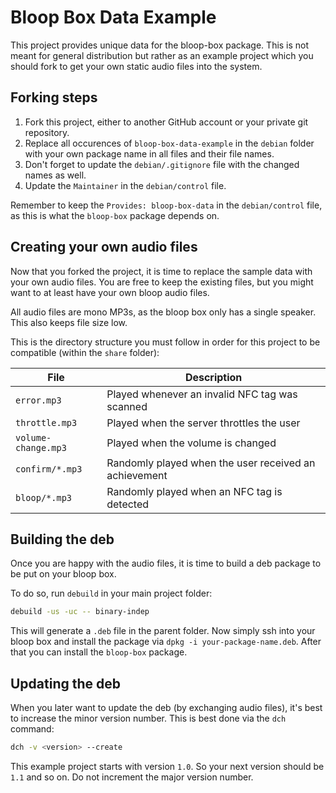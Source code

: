 # Bloop Box Data Example

This project provides unique data for the bloop-box package. This is not meant
for general distribution but rather as an example project which you should fork
to get your own static audio files into the system.

## Forking steps

1. Fork this project, either to another GitHub account or your private git
   repository.
2. Replace all occurences of `bloop-box-data-example` in the `debian` folder
   with your own package name in all files and their file names.
4. Don't forget to update the `debian/.gitignore` file with the changed names
   as well.
3. Update the `Maintainer` in the `debian/control` file.

Remember to keep the `Provides: bloop-box-data` in the `debian/control` file, as
this is what the `bloop-box` package depends on.

## Creating your own audio files

Now that you forked the project, it is time to replace the sample data with your
own audio files. You are free to keep the existing files, but you might want to
at least have your own bloop audio files.

All audio files are mono MP3s, as the bloop box only has a single speaker. This
also keeps file size low.

This is the directory structure you must follow in order for this project to be
compatible (within the `share` folder):

| File                | Description                                           |
|---------------------|-------------------------------------------------------|
| `error.mp3`         | Played whenever an invalid NFC tag was scanned        |
| `throttle.mp3`      | Played when the server throttles the user             |
| `volume-change.mp3` | Played when the volume is changed                     |
| `confirm/*.mp3`     | Randomly played when the user received an achievement |
| `bloop/*.mp3`       | Randomly played when an NFC tag is detected           |

## Building the deb

Once you are happy with the audio files, it is time to build a deb package to be
put on your bloop box.

To do so, run `debuild` in your main project folder:

```bash
debuild -us -uc -- binary-indep
```

This will generate a `.deb` file in the parent folder. Now simply ssh into your
bloop box and install the package via `dpkg -i your-package-name.deb`. After
that you can install the `bloop-box` package.

## Updating the deb

When you later want to update the deb (by exchanging audio files), it's best to
increase the minor version number. This is best done via the `dch` command:

```bash
dch -v <version> --create
```

This example project starts with version `1.0`. So your next version should be
`1.1` and so on. Do not increment the major version number.

